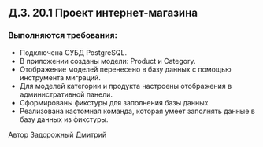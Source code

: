 ## Д.З. 20.1 Проект интернет-магазина


### Выполняются требования:

- Подключена СУБД PostgreSQL.
- В приложении созданы модели: Product и Category.
- Отображение моделей перенесено в базу данных с помощью инструмента миграций.
- Для моделей категории и продукта настроены отображения в административной панели.
- Сформированы фикстуры для заполнения базы данных.
- Реализована кастомная команда, которая умеет заполнять данные в базу данных из фикстуры.





Автор Задорожный Дмитрий